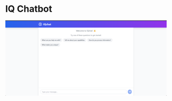 ﻿# IQ Chatbot

<img width="1470" alt="image can't load" src="src\components\Screenshot 2025-05-25 154413.png">
